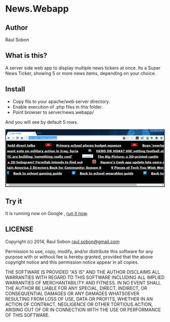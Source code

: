 News.Webapp
===========

## Author
Raul Sobon

## What is this?
A server side web app to display multiple news tickers at once.
Its a Super News Ticker, showing 5 or more news items, depending on your choice.

## Install
  * Copy fils to your apache/web server directory.
  * Enable execution of .php files in this folder.
  * Point browser to server/news.webapp/

And you will see by default 5 rows.

![alt text](screen.jpg "Screen")

## Try it
It is running now on Google , <A HREF="hale-monument-690.appspot.com">run it now</A>.


## LICENSE

Copyright (c) 2014, Raul Sobon <raul.sobon@gmail.com>

Permission to use, copy, modify, and/or distribute this software for any
purpose with or without fee is hereby granted, provided that the above
copyright notice and this permission notice appear in all copies.

THE SOFTWARE IS PROVIDED "AS IS" AND THE AUTHOR DISCLAIMS ALL WARRANTIES
WITH REGARD TO THIS SOFTWARE INCLUDING ALL IMPLIED WARRANTIES OF
MERCHANTABILITY AND FITNESS. IN NO EVENT SHALL THE AUTHOR BE LIABLE FOR
ANY SPECIAL, DIRECT, INDIRECT, OR CONSEQUENTIAL DAMAGES OR ANY DAMAGES
WHATSOEVER RESULTING FROM LOSS OF USE, DATA OR PROFITS, WHETHER IN AN
ACTION OF CONTRACT, NEGLIGENCE OR OTHER TORTIOUS ACTION, ARISING OUT OF
OR IN CONNECTION WITH THE USE OR PERFORMANCE OF THIS SOFTWARE.

